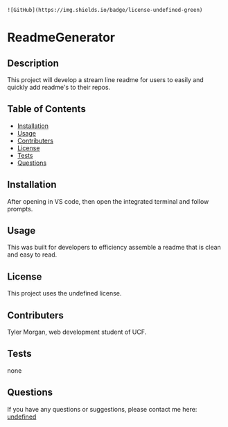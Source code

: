 
    ![GitHub](https://img.shields.io/badge/license-undefined-green)
    
  # ReadmeGenerator
  ## Description
  This project will develop a stream line readme for users to easily and quickly add readme's to their repos.
  ## Table of Contents
  * [Installation](##Installation)
  * [Usage](##Usage)
  * [Contributers](##Contributers)
  * [License](##License)
  * [Tests](##Tests)
  * [Questions](##Questions)
  ## Installation
  After opening in VS code, then open the integrated terminal and follow prompts.
  ## Usage
  This was built for developers to efficiency assemble a readme that is clean and easy to read.
  ## License
  This project uses the undefined license.
  ## Contributers
  Tyler Morgan, web development student of UCF.
  ## Tests
  none
  ## Questions
  If you have any questions or suggestions, please contact me here:
  [undefined](undefined)